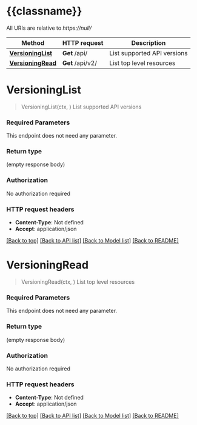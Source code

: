# {{classname}}

All URIs are relative to *https://null/*

Method | HTTP request | Description
------------- | ------------- | -------------
[**VersioningList**](VersioningApi.md#VersioningList) | **Get** /api/ | List supported API versions
[**VersioningRead**](VersioningApi.md#VersioningRead) | **Get** /api/v2/ | List top level resources

# **VersioningList**
> VersioningList(ctx, )
List supported API versions

### Required Parameters
This endpoint does not need any parameter.

### Return type

 (empty response body)

### Authorization

No authorization required

### HTTP request headers

 - **Content-Type**: Not defined
 - **Accept**: application/json

[[Back to top]](#) [[Back to API list]](../README.md#documentation-for-api-endpoints) [[Back to Model list]](../README.md#documentation-for-models) [[Back to README]](../README.md)

# **VersioningRead**
> VersioningRead(ctx, )
List top level resources

### Required Parameters
This endpoint does not need any parameter.

### Return type

 (empty response body)

### Authorization

No authorization required

### HTTP request headers

 - **Content-Type**: Not defined
 - **Accept**: application/json

[[Back to top]](#) [[Back to API list]](../README.md#documentation-for-api-endpoints) [[Back to Model list]](../README.md#documentation-for-models) [[Back to README]](../README.md)


